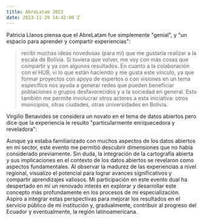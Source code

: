 ```yaml
---
title: AbreLatam 2023
date: 2023-11-29 14:42:00 Z
---
```


Patricia Llanos piensa que el AbreLatam fue simplemente "genial", y "un espacio para aprender y compartir experiencias":

> recibí muchas ideas novedosas (para mí) que me gustaría realizar a la escala de Bolivia. Si tuviera que volver, me voy con más cosas que compartir y ya con algunos resultados. En cuanto a la colaboración con el HUB, vi lo que están haciendo y me gusta este vínculo, ya que formar proyectos con apoyo de expertos o con visiones en un tema específico nos ayuda a generar redes que pueden beneficiar poblaciones o grupos desfavorecidos y a la sociedad en general. Esto también me permite involucrar otros actores a esta iniciativa: otros municipios, otras ciudades, otras universidades en Bolivia.

Virgilio Benavides se considera un novato en el tema de datos abiertos pero dice que la experiencia le resulto "particularmente enriquecedora y reveladora":

Aunque ya estaba familiarizado con muchos aspectos de los datos abiertos en mi sector, este evento me permitió descubrir dimensiones que no había considerado previamente. Sin duda, la integración de la cartografía abierta y sus implicaciones en el contexto de los datos abiertos se revelaron como aspectos fundamentales. Al observar la madurez de las experiencias a nivel regional, visualizo el potencial para lograr avances significativos y compartir aprendizajes valiosos. Mi participación en este evento dual ha despertado en mí un renovado interés en explorar y desarrollar este concepto más profundamente en los procesos de mi especialización. Aspiro a integrar estas perspectivas para mejorar los resultados en el servicio público de mi institución y, gradualmente, contribuir al progreso del Ecuador y eventualmente, la región latinoamericana.